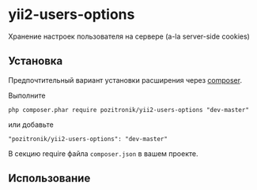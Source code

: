 yii2-users-options
=================
Хранение настроек пользователя на сервере (a-la server-side cookies)

Установка
---------

Предпочтительный вариант установки расширения через [composer](http://getcomposer.org/download/).


Выполните

```
php composer.phar require pozitronik/yii2-users-options "dev-master"
```

или добавьте

```
"pozitronik/yii2-users-options": "dev-master"
```

В секцию require файла `composer.json` в вашем проекте.


Использование
-------------
